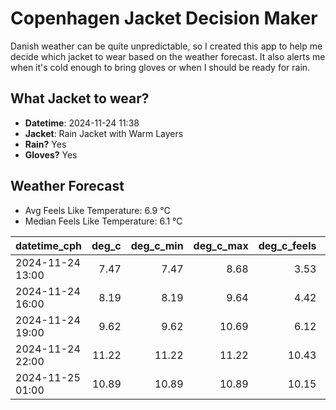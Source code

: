 
# Copenhagen Jacket Decision Maker

Danish weather can be quite unpredictable, so I created this app to help me decide which jacket to wear based on the weather forecast. 
It also alerts me when it's cold enough to bring gloves or when I should be ready for rain.

## What Jacket to wear?

- **Datetime**: 2024-11-24 11:38
- **Jacket**: Rain Jacket with Warm Layers
- **Rain?** Yes
- **Gloves?** Yes

## Weather Forecast
- Avg Feels Like Temperature: 6.9 °C
- Median Feels Like Temperature: 6.1 °C

| datetime_cph     |   deg_c |   deg_c_min |   deg_c_max |   deg_c_feels | weather   | wind   | rain   |
|:-----------------|--------:|------------:|------------:|--------------:|:----------|:-------|:-------|
| 2024-11-24 13:00 |    7.47 |        7.47 |        8.68 |          3.53 | Rain      | High   | Medium |
| 2024-11-24 16:00 |    8.19 |        8.19 |        9.64 |          4.42 | Clouds    | High   | None   |
| 2024-11-24 19:00 |    9.62 |        9.62 |       10.69 |          6.12 | Clouds    | High   | None   |
| 2024-11-24 22:00 |   11.22 |       11.22 |       11.22 |         10.43 | Clouds    | High   | None   |
| 2024-11-25 01:00 |   10.89 |       10.89 |       10.89 |         10.15 | Clouds    | High   | None   |
        